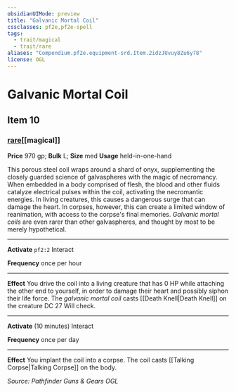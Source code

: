```yaml
---
obsidianUIMode: preview
title: "Galvanic Mortal Coil"
cssclasses: pf2e,pf2e-spell
tags:
  - trait/magical
  - trait/rare
aliases: "Compendium.pf2e.equipment-srd.Item.2idzJUvuy8Zu6y78"
license: OGL
---
```

# Galvanic Mortal Coil
## Item 10
### [rare](rare.md "Rare Rarity Trait")[[magical]]


**Price** 970 gp; 
**Bulk** L; **Size** med
**Usage** held-in-one-hand

This porous steel coil wraps around a shard of onyx, supplementing the closely guarded science of galvaspheres with the magic of necromancy. When embedded in a body comprised of flesh, the blood and other fluids catalyze electrical pulses within the coil, activating the necromantic energies. In living creatures, this causes a dangerous surge that can damage the heart. In corpses, however, this can create a limited window of reanimation, with access to the corpse's final memories. _Galvanic mortal coils_ are even rarer than other galvaspheres, and thought by most to be merely hypothetical.

* * *

**Activate** `pf2:2` Interact

**Frequency** once per hour

* * *

**Effect** You drive the coil into a living creature that has 0 HP while attaching the other end to yourself, in order to damage their heart and possibly siphon their life force. The _galvanic mortal coil_ casts [[Death Knell|Death Knell]] on the creature DC 27 Will check.

* * *

**Activate** (10 minutes) Interact

**Frequency** once per day

* * *

**Effect** You implant the coil into a corpse. The coil casts [[Talking Corpse|Talking Corpse]] on the body.

*Source: Pathfinder Guns & Gears*
*OGL*
